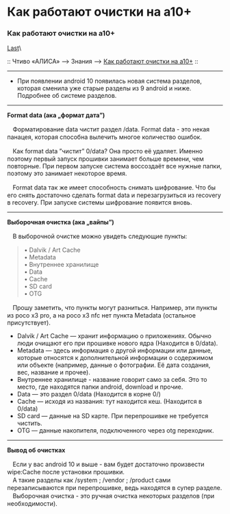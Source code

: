 # Как работают очистки на a10+

### Как работают очистки на a10+ 

[Last](https://t.me/i1Last)\


:: Чтиво «АЛИСА» --> Знания --> [Как работают очистки на a10+](broken-reference) ::

***

* При появлении android 10 появилась новая система разделов, которая сменила уже старые разделы из 9 android и ниже. Подробнее об системе разделов.

***

**Format data (ака „формат дата”)**

ᅠФорматирование data чистит раздел /data. Format data - это некая панацея, которая способна вылечить многое количество ошибок.

ᅠКак format data ”чистит” 0/data? Она просто её удаляет. Именно поэтому первый запуск прошивки занимает больше времени, чем повторные. При первом запуске система воссоздаёт все нужные папки, поэтому это занимает некоторое время.

ᅠFormat data так же имеет способность снимать шифрование. Что бы его снять достаточно сделать format data и перезагрузиться из recovery в recovery. При запуске системы шифрование появится вновь.

***

**Выборочная очистка (ака „вайпы”)**

ᅠВ выборочной очистке можно увидеть следующие пункты:

> • Dalvik / Art Cache\
> • Metadata\
> • Внутреннее хранилище\
> • Data\
> • Cache\
> • SD card\
> • OTG

ᅠПрошу заметить, что пункты могут разниться. Например, эти пункты из poco x3 pro, а на poco x3 nfc нет пункта Metadata (остальное присутствует).

* Dalvik / Art Cache — хранит информацию о приложениях. Обычно люди очищают его при прошивке нового ядра (Находится в 0/data).
* Metadata — здесь информация о другой информации или данные, которые относятся к дополнительной информации о содержимом или объекте (например, данные о фотографии. Её дата создания, вес, название и прочее).
* Внутреннее хранилище - название говорит само за себя. Это то место, где находятся папки android, download и прочие.
* Data — это раздел 0/data (Находится в корне 0/)
* Cache — исходя из названия: тут находится кеш. (Находится в 0/data)
* SD card — данные на SD карте. При перепрошивке не требуется чистить.
* OTG — данные накопителя, подключенного через otg переходник.

***

**Вывод об очистках**

ᅠЕсли у вас android 10 и выше - вам будет достаточно произвести wipe:Cache после установки прошивки.\
ᅠА такие разделы как /system ; /vendor ; /product сами перезаписываются при перепрошивке, ведь находятся в супер разделе.\
ᅠВыборочная очистка - это ручная очистка некоторых разделов (при необходимости).
